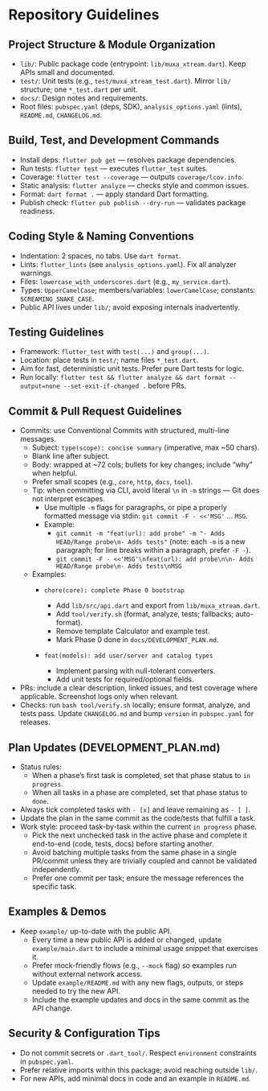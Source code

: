 # Repository Guidelines

## Project Structure & Module Organization
- `lib/`: Public package code (entrypoint: `lib/muxa_xtream.dart`). Keep APIs small and documented.
- `test/`: Unit tests (e.g., `test/muxa_xtream_test.dart`). Mirror `lib/` structure; one `*_test.dart` per unit.
- `docs/`: Design notes and requirements.
- Root files: `pubspec.yaml` (deps, SDK), `analysis_options.yaml` (lints), `README.md`, `CHANGELOG.md`.

## Build, Test, and Development Commands
- Install deps: `flutter pub get` — resolves package dependencies.
- Run tests: `flutter test` — executes `flutter_test` suites.
- Coverage: `flutter test --coverage` — outputs `coverage/lcov.info`.
- Static analysis: `flutter analyze` — checks style and common issues.
- Format: `dart format .` — apply standard Dart formatting.
- Publish check: `flutter pub publish --dry-run` — validates package readiness.

## Coding Style & Naming Conventions
- Indentation: 2 spaces, no tabs. Use `dart format`.
- Lints: `flutter_lints` (see `analysis_options.yaml`). Fix all analyzer warnings.
- Files: `lowercase_with_underscores.dart` (e.g., `my_service.dart`).
- Types: `UpperCamelCase`; members/variables: `lowerCamelCase`; constants: `SCREAMING_SNAKE_CASE`.
- Public API lives under `lib/`; avoid exposing internals inadvertently.

## Testing Guidelines
- Framework: `flutter_test` with `test(...)` and `group(...)`.
- Location: place tests in `test/`; name files `*_test.dart`.
- Aim for fast, deterministic unit tests. Prefer pure Dart tests for logic.
- Run locally: `flutter test && flutter analyze && dart format --output=none --set-exit-if-changed .` before PRs.

## Commit & Pull Request Guidelines
- Commits: use Conventional Commits with structured, multi-line messages.
  - Subject: `type(scope): concise summary` (imperative, max ~50 chars).
  - Blank line after subject.
  - Body: wrapped at ~72 cols; bullets for key changes; include “why” when helpful.
  - Prefer small scopes (e.g., `core`, `http`, `docs`, `tool`).
  - Tip: when committing via CLI, avoid literal `\n` in `-m` strings — Git does not interpret escapes.
    - Use multiple `-m` flags for paragraphs, or pipe a properly formatted message via stdin: `git commit -F - <<'MSG'` ... `MSG`.
    - Example:
      - `git commit -m "feat(url): add probe" -m "- Adds HEAD/Range probe\n- Adds tests"` (note: each `-m` is a new paragraph; for line breaks within a paragraph, prefer `-F -`).
      - `git commit -F - <<'MSG'\nfeat(url): add probe\n\n- Adds HEAD/Range probe\n- Adds tests\nMSG`
  - Examples:
    - `chore(core): complete Phase 0 bootstrap`
      
      - Add `lib/src/api.dart` and export from `lib/muxa_xtream.dart`.
      - Add `tool/verify.sh` (format, analyze, tests; fallbacks; auto-format).
      - Remove template Calculator and example test.
      - Mark Phase 0 done in `docs/DEVELOPMENT_PLAN.md`.
    - `feat(models): add user/server and catalog types`
      
      - Implement parsing with null-tolerant converters.
      - Add unit tests for required/optional fields.
- PRs: include a clear description, linked issues, and test coverage where applicable. Screenshot logs only when relevant.
- Checks: run `bash tool/verify.sh` locally; ensure format, analyze, and tests pass. Update `CHANGELOG.md` and bump `version` in `pubspec.yaml` for releases.

## Plan Updates (DEVELOPMENT_PLAN.md)
- Status rules:
  - When a phase’s first task is completed, set that phase status to `in progress`.
  - When all tasks in a phase are completed, set that phase status to `done`.
- Always tick completed tasks with `- [x]` and leave remaining as `- [ ]`.
- Update the plan in the same commit as the code/tests that fulfill a task.
- Work style: proceed task-by-task within the current `in progress` phase.
  - Pick the next unchecked task in the active phase and complete it end-to-end (code, tests, docs) before starting another.
  - Avoid batching multiple tasks from the same phase in a single PR/commit unless they are trivially coupled and cannot be validated independently.
  - Prefer one commit per task; ensure the message references the specific task.

## Examples & Demos
- Keep `example/` up-to-date with the public API.
  - Every time a new public API is added or changed, update `example/main.dart` to include a minimal usage snippet that exercises it.
  - Prefer mock-friendly flows (e.g., `--mock` flag) so examples run without external network access.
  - Update `example/README.md` with any new flags, outputs, or steps needed to try the new API.
  - Include the example updates and docs in the same commit as the API change.

## Security & Configuration Tips
- Do not commit secrets or `.dart_tool/`. Respect `environment` constraints in `pubspec.yaml`.
- Prefer relative imports within this package; avoid reaching outside `lib/`.
- For new APIs, add minimal docs in code and an example in `README.md`.
